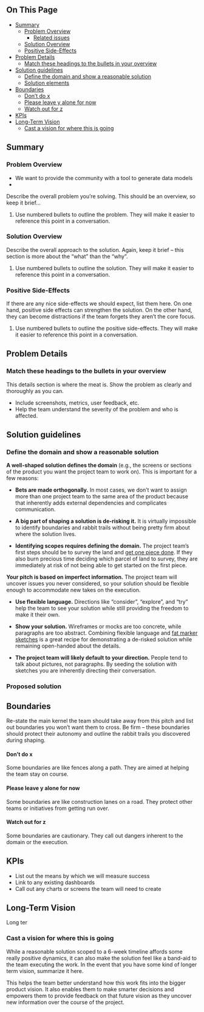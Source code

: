 <h2>On This Page</h2>

<!-- TOC depthFrom:2 depthTo:6 updateOnSave:true -->

- [Summary](#summary)
  - [Problem Overview](#problem-overview)
    - [Related issues](#related-issues)
  - [Solution Overview](#solution-overview)
  - [Positive Side-Effects](#positive-side-effects)
- [Problem Details](#problem-details)
  - [Match these headings to the bullets in your overview](#match-these-headings-to-the-bullets-in-your-overview)
- [Solution guidelines](#solution-guidelines)
  - [Define the domain and show a reasonable solution](#define-the-domain-and-show-a-reasonable-solution)
  - [Solution elements](#solution-elements)
- [Boundaries](#boundaries)
    - [Don’t do x](#dont-do-x)
    - [Please leave y alone for now](#please-leave-y-alone-for-now)
    - [Watch out for z](#watch-out-for-z)
- [KPIs](#kpis)
- [Long-Term Vision](#long-term-vision)
  - [Cast a vision for where this is going](#cast-a-vision-for-where-this-is-going)

<!-- /TOC -->

## Summary

### Problem Overview
* We want to provide the community with a tool to generate data models
* 

Describe the overall problem you’re solving. This should be an overview, so keep it brief...
 
1. Use numbered bullets to outline the problem. They will make it easier to reference this point in a conversation.

### Solution Overview

Describe the overall approach to the solution. Again, keep it brief – this section is more about the “what” than the “why”.

1. Use numbered bullets to outline the solution. They will make it easier to reference this point in a conversation.


### Positive Side-Effects

If there are any nice side-effects we should expect, list them here. On one hand, positive side effects can strengthen the solution. On the other hand, they can become distractions if the team forgets they aren’t the core focus.

1. Use numbered bullets to outline the positive side-effects. They will make it easier to reference this point in a conversation.

## Problem Details

### Match these headings to the bullets in your overview

This details section is where the meat is. Show the problem as clearly and thoroughly as you can.
 
* Include screenshots, metrics, user feedback, etc.
* Help the team understand the severity of the problem and who is affected.


## Solution guidelines

### Define the domain and show a reasonable solution

**A well-shaped solution defines the domain** (e.g., the screens or sections of the product you want the project team to work on). This is important for a few reasons:

* **Bets are made orthogonally.** In most cases, we don’t want to assign more than one project team to the same area of the product because that inherently adds external dependencies and complicates communication.

* **A big part of shaping a solution is de-risking it.** It is virtually impossible to identify boundaries and rabbit trails without being pretty firm about where the solution lives.

* **Identifying scopes requires defining the domain.** The project team’s first steps should be to survey the land and [get one piece done](https://basecamp.com/shapeup/3.2-chapter-10). If they also burn precious time deciding which parcel of land to survey, they are immediately at risk of not being able to get started on the first piece.
 
**Your pitch is based on imperfect information.** The project team will uncover issues you never considered, so your solution should be flexible enough to accommodate new takes on the execution.
 
* **Use flexible language.** Directions like “consider”, “explore”, and “try” help the team to see your solution while still providing the freedom to make it their own.

* **Show your solution.** Wireframes or mocks are too concrete, while paragraphs are too abstract. Combining flexible language and [fat marker sketches](https://basecamp.com/shapeup/1.1-chapter-02#case-study-the-dot-grid-calendar) is a great recipe for demonstrating a de-risked solution while remaining open-handed about the details.

* **The project team will likely default to your direction.** People tend to talk about pictures, not paragraphs. By seeding the solution with sketches you are inherently directing their conversation.

### Proposed solution


## Boundaries

Re-state the main kernel the team should take away from this pitch and list out boundaries you won’t want them to cross. Be firm – these boundaries should protect their autonomy and outline the rabbit trails you discovered during shaping.

#### Don’t do x
Some boundaries are like fences along a path. They are aimed at helping the team stay on course.

#### Please leave y alone for now
Some boundaries are like construction lanes on a road. They protect other teams or initiatives from getting run over.

#### Watch out for z
Some boundaries are cautionary. They call out dangers inherent to the domain or the execution.

## KPIs

* List out the means by which we will measure success
* Link to any existing dashboards
* Call out any charts or screens the team will need to create


## Long-Term Vision

Long ter

### Cast a vision for where this is going

While a reasonable solution scoped to a 6-week timeline affords some really positive dynamics, it can also make the solution feel like a band-aid to the team executing the work. In the event that you have some kind of longer term vision, summarize it here.
 
This helps the team better understand how this work fits into the bigger product vision. It also enables them to make smarter decisions and empowers them to provide feedback on that future vision as they uncover new information over the course of the project.

